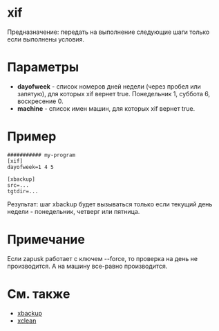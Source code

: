 # xif

Предназначение: передать на выполнение следующие шаги только если выполнены условия.

# Параметры

* **dayofweek** - список номеров дней недели (через пробел или запятую), для которых xif вернет true. Понедельник 1, суббота 6, воскресение 0.
* **machine** - список имен машин, для которых xif вернет true.

# Пример

```
########### my-program
[xif]
dayofweek=1 4 5

[xbackup]
src=...
tgtdir=...
```
Результат: шаг xbackup будет вызываться только если текущий день недели - понедельник, четверг или пятница.


# Примечание

Если zapusk работает с ключем --force, то проверка на день не производится. А на машину все-равно производится.

# См. также
* [xbackup](../xbackup.zdb)
* [xclean](../xclean.zdb)

